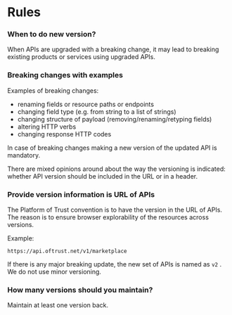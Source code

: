 # Rules

### When to do new version?

When APIs are upgraded with a breaking change, it may lead to breaking existing products or services using upgraded APIs.

### Breaking changes with examples

Examples of breaking changes:

* renaming fields or resource paths or endpoints
* changing field type \(e.g. from string to a list of strings\)
* changing structure of payload \(removing/renaming/retyping fields\)
* altering HTTP verbs
* changing response HTTP codes

In case of breaking changes making a new version of the updated API is mandatory.

There are mixed opinions around about the way the versioning is indicated: whether API version should be included in the URL or in a header.

### Provide version information is URL of APIs

The Platform of Trust convention is to have the version in the URL of APIs. The reason is to ensure browser explorability of the resources across versions.

Example:

`https://api.oftrust.net/v1/marketplace`

If there is any major breaking update, the new set of APIs is named as `v2` . We do not use minor versioning. 



### How many versions should you maintain?

Maintain at least one version back. 



